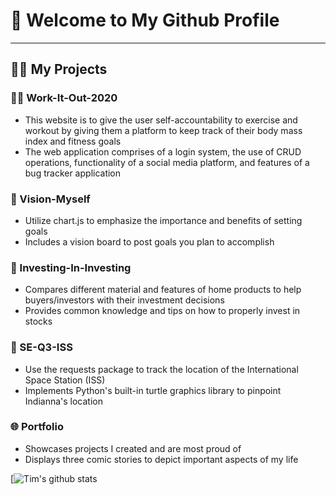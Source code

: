 <h1> 🤩 Welcome to My Github Profile </h1>
<hr>
<h2> 👨‍💻 My Projects </h2> 

### 🏋️‍♂️ Work-It-Out-2020 
 - This website is to give the user self-accountability to exercise and workout by giving them a platform to keep track of their body mass index and fitness goals
 - The web application comprises of a login system, the use of CRUD operations, functionality of a social media platform, and features of a bug tracker application
### 🎯 Vision-Myself
 - Utilize chart.js to emphasize the importance and benefits of setting goals
 - Includes a vision board to post goals you plan to accomplish
### 🏡 Investing-In-Investing
 - Compares different material and features of home products to help buyers/investors with their investment decisions
 - Provides common knowledge and tips on how to properly invest in stocks 
### 🔭 SE-Q3-ISS
 - Use the requests package to track the location of the International Space Station (ISS)
 - Implements Python's built-in turtle graphics library to pinpoint Indianna's location
### 🌐 Portfolio
 - Showcases projects I created and are most proud of
 - Displays three comic stories to depict important aspects of my life

[![Tim's github stats](https://github-readme-stats.vercel.app/api?username=tla111)
